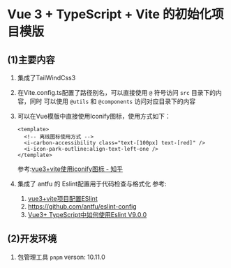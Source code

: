 # Vue 3 + TypeScript + Vite 的初始化项目模版

## (1)主要内容

1. 集成了TailWindCss3
2. 在Vite.config.ts配置了路径别名，可以直接使用 `@` 符号访问 `src` 目录下的内容，同时
   可以使用 `@utils` 和 `@components` 访问对应目录下的内容
3. 可以在Vue模版中直接使用Iconify图标，使用方式如下：

   ```vue
   <template>
     <!-- 离线图标使用方式 -->
     <i-carbon-accessibility class="text-[100px] text-[red]" />
     <i-icon-park-outline:align-text-left-one />
   </template>
   ```

   参考:[vue3+vite使用iconify图标 - 知乎](https://zhuanlan.zhihu.com/p/688842750)

4. 集成了 antfu 的 Eslint配置用于代码检查与格式化
   参考:

   1. [vue3+vite项目配置ESlint](https://developer.aliyun.com/article/1483837)
   2. https://github.com/antfu/eslint-config
   3. [Vue3+ TypeScript中如何使用Eslint V9.0.0](https://juejin.cn/post/7358352353295368232)

## (2)开发环境

1. 包管理工具 `pnpm` verson: 10.11.0

